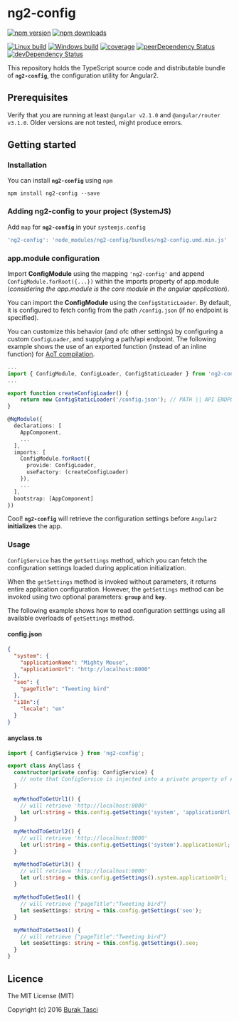 # ng2-config
[![npm version](https://badge.fury.io/js/ng2-config.svg)](http://badge.fury.io/js/ng2-config) [![npm downloads](https://img.shields.io/npm/dm/ng2-config.svg)](https://npmjs.org/ng2-config)

[![Linux build](https://travis-ci.org/fulls1z3/ng2-config.svg?branch=master)](https://travis-ci.org/fulls1z3/ng2-config) [![Windows build](https://ci.appveyor.com/api/projects/status/github/fulls1z3/ng2-config?branch=master&svg=true)](https://ci.appveyor.com/api/projects/status/github/fulls1z3/ng2-config?branch=master&svg=true) [![coverage](https://codecov.io/github/fulls1z3/ng2-config/coverage.svg?branch=master)](https://codecov.io/github/fulls1z3/ng2-config/coverage.svg?branch=master) [![peerDependency Status](https://david-dm.org/fulls1z3/ng2-config/peer-status.svg)](https://david-dm.org/fulls1z3/ng2-config#info=peerDependencies) [![devDependency Status](https://david-dm.org/fulls1z3/ng2-config/dev-status.svg)](https://david-dm.org/fulls1z3/ng2-config#info=devDependencies)

This repository holds the TypeScript source code and distributable bundle of **`ng2-config`**, the configuration utility for Angular2.

## Prerequisites
Verify that you are running at least `@angular v2.1.0` and `@angular/router v3.1.0`. Older versions are not tested, might produce errors.

## Getting started
### Installation
You can install **`ng2-config`** using `npm`
```
npm install ng2-config --save
```

### Adding ng2-config to your project (SystemJS)
Add `map` for **`ng2-config`** in your `systemjs.config`
```javascript
'ng2-config': 'node_modules/ng2-config/bundles/ng2-config.umd.min.js'
```

### app.module configuration
Import **ConfigModule** using the mapping `'ng2-config'` and append `ConfigModule.forRoot({...})` within the imports property of app.module (*considering the app.module is the core module in the angular application*).

You can import the **ConfigModule** using the `ConfigStaticLoader`. By default, it is configured to fetch config from the path `/config.json` (if no endpoint is specified).

You can customize this behavior (and ofc other settings) by configuring a custom `ConfigLoader`, and supplying a path/api endpoint. The following example shows the use of an exported function (instead of an inline function) for [AoT compilation].

```TypeScript
...
import { ConfigModule, ConfigLoader, ConfigStaticLoader } from 'ng2-config';
...

export function createConfigLoader() {
    return new ConfigStaticLoader('/config.json'); // PATH || API ENDPOINT
}

@NgModule({
  declarations: [
    AppComponent,
    ...
  ],
  imports: [
    ConfigModule.forRoot({
      provide: ConfigLoader,
      useFactory: (createConfigLoader)
    }),
    ...
  ],
  bootstrap: [AppComponent]
})
```

Cool! **`ng2-config`** will retrieve the configuration settings before `Angular2` **initializes** the app.

### Usage
`ConfigService` has the `getSettings` method, which you can fetch the configuration settings loaded during application initialization.

When the `getSettings` method is invoked without parameters, it returns entire application configuration. However, the `getSettings` method can be invoked using two optional parameters: **`group`** and **`key`**.

The following example shows how to read configuration setttings using all available overloads of `getSettings` method.

#### config.json
```json
{
  "system": {
  	"applicationName": "Mighty Mouse",
	"applicationUrl": "http://localhost:8000"
  },
  "seo": {
  	"pageTitle": "Tweeting bird"
  },
  "i18n":{
  	"locale": "en"
  }
}
```

#### anyclass.ts
```TypeScript
import { ConfigService } from 'ng2-config';

export class AnyClass {
  constructor(private config: ConfigService) {
    // note that ConfigService is injected into a private property of AnyClass
  }
  
  myMethodToGetUrl1() {
    // will retrieve 'http://localhost:8000'
    let url:string = this.config.getSettings('system', 'applicationUrl');
  }

  myMethodToGetUrl2() {
    // will retrieve 'http://localhost:8000'
    let url:string = this.config.getSettings('system').applicationUrl;
  }

  myMethodToGetUrl3() {
    // will retrieve 'http://localhost:8000'
    let url:string = this.config.getSettings().system.applicationUrl;
  }
  
  myMethodToGetSeo1() {
    // will retrieve {"pageTitle":"Tweeting bird"}
    let seoSettings: string = this.config.getSettings('seo');
  }

  myMethodToGetSeo1() {
    // will retrieve {"pageTitle":"Tweeting bird"}
    let seoSettings: string = this.config.getSettings().seo;
  }
}
```

## Licence
The MIT License (MIT)

Copyright (c) 2016 [Burak Tasci](http://www.buraktasci.com)

[AoT compilation]: https://angular.io/docs/ts/latest/cookbook/aot-compiler.html